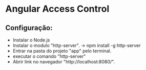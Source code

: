 # Angular Access Control

## Configuração:
- Instalar o Node.js
- Instalar o modulo "http-server". -> npm install -g http-server
- Entrar na pasta do projeto "app" pelo terminal. 
- executar o comando "http-server" 
- Abrir link no navegador "http://localhost:8080/".
